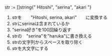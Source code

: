 
str := []string{"  Hitoshi", "serina", "akari  "}

1. strを　　"Hitoshi, serina, akari"　　に変換する
2. strにserinaは含まれているか
3. "serina好き"を100回繰り返す
4. strの　"serina"を"haruka"に書き換える
5. strの文字列からスペースを取り除く
6. strを大文字にする
